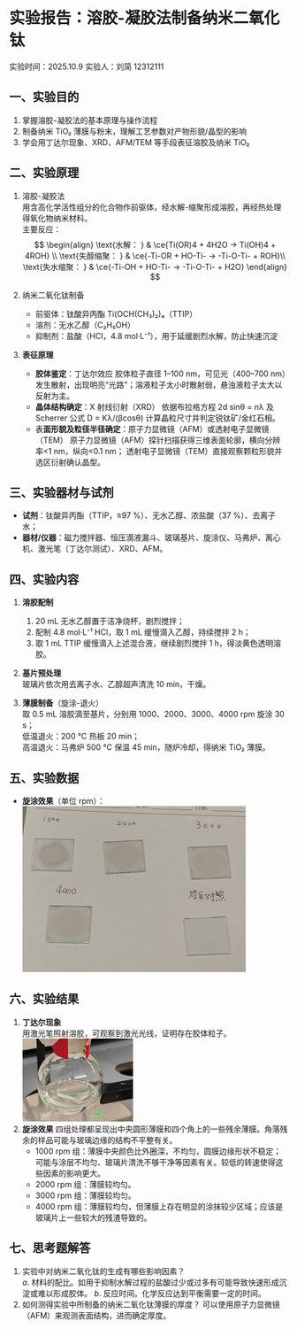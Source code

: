 # 实验报告：溶胶-凝胶法制备纳米二氧化钛
实验时间：2025.10.9
实验人：刘简 12312111
## 一、实验目的  
1. 掌握溶胶-凝胶法的基本原理与操作流程  
2. 制备纳米 TiO₂ 薄膜与粉末，理解工艺参数对产物形貌/晶型的影响  
3. 学会用丁达尔现象、XRD、AFM/TEM 等手段表征溶胶及纳米 TiO₂

## 二、实验原理
1. 溶胶-凝胶法  
    用含高化学活性组分的化合物作前驱体，经水解-缩聚形成溶胶，再经热处理得氧化物纳米材料。  
    主要反应：  
    $$
    \begin{align}
     \text{水解： } & \ce{Ti(OR)4 + 4H2O -> Ti(OH)4 + 4ROH} \\
     \text{失醇缩聚： }  & \ce{-Ti-OR + HO-Ti- -> -Ti-O-Ti- + ROH}\\
     \text{失水缩聚： } & \ce{-Ti-OH + HO-Ti- -> -Ti-O-Ti- + H2O}
    \end{align}
    $$

2. 纳米二氧化钛制备
    - 前驱体：钛酸异丙酯 Ti(OCH(CH₃)₂)₄（TTIP）
    - 溶剂：无水乙醇（C₂H₅OH）
    - 抑制剂：盐酸（HCl，4.8 mol·L⁻¹），用于延缓剧烈水解，防止快速沉淀

3. **表征原理**  
    - **胶体鉴定**：丁达尔效应
        胶体粒子直径 1–100 nm，可见光（400–700 nm）发生散射，出现明亮“光路”；溶液粒子太小时散射弱，悬浊液粒子太大以反射为主。
    - **晶体结构确定**：X 射线衍射（XRD）
        依据布拉格方程 2d sinθ = nλ 及 Scherrer 公式 D = Kλ/(βcosθ) 计算晶粒尺寸并判定锐钛矿/金红石相。
    - 表**面形貌及粒径半径确定**：原子力显微镜（AFM）或透射电子显微镜（TEM）
        原子力显微镜（AFM）探针扫描获得三维表面轮廓，横向分辨率<1 nm，纵向<0.1 nm；
        透射电子显微镜（TEM）直接观察颗粒形貌并选区衍射确认晶型。

## 三、实验器材与试剂  
- **试剂**：钛酸异丙酯（TTIP，≥97 %）、无水乙醇、浓盐酸（37 %）、去离子水；  
- **器材/仪器**：磁力搅拌器、恒压滴液漏斗、玻璃基片、旋涂仪、马弗炉、离心机、激光笔（丁达尔测试）、XRD、AFM。

## 四、实验内容  
1. **溶胶配制**  
    1. 20 mL 无水乙醇置于洁净烧杯，剧烈搅拌；  
    2. 配制 4.8 mol·L⁻¹ HCl，取 1 mL 缓慢滴入乙醇，持续搅拌 2 h；  
    3. 取 1 mL TTIP 缓慢滴入上述混合液，继续剧烈搅拌 1 h，得淡黄色透明溶胶。  

2. **基片预处理**  
   玻璃片依次用去离子水、乙醇超声清洗 10 min，干燥。  

3. **薄膜制备**（旋涂-退火）  
   取 0.5 mL 溶胶滴至基片，分别用 1000、2000、3000、4000 rpm 旋涂 30 s；  
   低温退火：200 °C 热板 20 min；  
   高温退火：马弗炉 500 °C 保温 45 min，随炉冷却，得纳米 TiO₂ 薄膜。  

## 五、实验数据
- **旋涂效果**（单位 rpm）：
    ![](旋涂效果.jpg)
## 六、实验结果  
1. **丁达尔现象**  
   用激光笔照射溶胶，可观察到激光光线，证明存在胶体粒子。 
    ![](丁达尔效应.jpg)
2. **旋涂效果**
    四组处理都呈现出中央圆形薄膜和四个角上的一些残余薄膜。角落残余的样品可能与玻璃边缘的结构不平整有关。
    - 1000 rpm 组：薄膜中央颜色比外圈深，不均匀，圆膜边缘形状不稳定；可能与涂层不均匀、玻璃片清洗不够干净等因素有关。较低的转速使得这些因素的影响更大。
    - 2000 rpm 组：薄膜较均匀。
    - 3000 rpm 组：薄膜较均匀。
    - 4000 rpm 组：薄膜较均匀，但薄膜上存在明显的涂抹较少区域；应该是玻璃片上一些较大的残渣导致的。

## 七、思考题解答  
1. 实验中对纳米二氧化钛的生成有哪些影响因素？  
    *a*. 材料的配比。如用于抑制水解过程的盐酸过少或过多有可能导致快速形成沉淀或难以形成胶体。
    *b*. 反应时间。化学反应达到平衡需要一定的时间。
2. 如何测得实验中所制备的纳米二氧化钛薄膜的厚度？
    可以使用原子力显微镜（AFM）来观测表面结构，进而确定厚度。